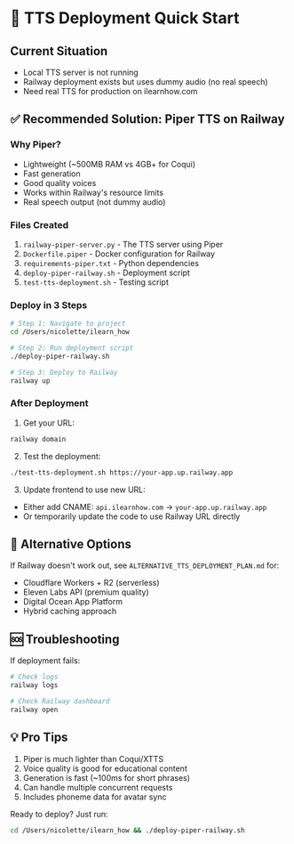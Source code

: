 # 🚀 TTS Deployment Quick Start

## Current Situation
- Local TTS server is not running
- Railway deployment exists but uses dummy audio (no real speech)
- Need real TTS for production on ilearnhow.com

## ✅ Recommended Solution: Piper TTS on Railway

### Why Piper?
- Lightweight (~500MB RAM vs 4GB+ for Coqui)
- Fast generation
- Good quality voices
- Works within Railway's resource limits
- Real speech output (not dummy audio)

### Files Created
1. `railway-piper-server.py` - The TTS server using Piper
2. `Dockerfile.piper` - Docker configuration for Railway
3. `requirements-piper.txt` - Python dependencies
4. `deploy-piper-railway.sh` - Deployment script
5. `test-tts-deployment.sh` - Testing script

### Deploy in 3 Steps

```bash
# Step 1: Navigate to project
cd /Users/nicolette/ilearn_how

# Step 2: Run deployment script
./deploy-piper-railway.sh

# Step 3: Deploy to Railway
railway up
```

### After Deployment

1. Get your URL:
```bash
railway domain
```

2. Test the deployment:
```bash
./test-tts-deployment.sh https://your-app.up.railway.app
```

3. Update frontend to use new URL:
- Either add CNAME: `api.ilearnhow.com` → `your-app.up.railway.app`
- Or temporarily update the code to use Railway URL directly

## 🎯 Alternative Options

If Railway doesn't work out, see `ALTERNATIVE_TTS_DEPLOYMENT_PLAN.md` for:
- Cloudflare Workers + R2 (serverless)
- Eleven Labs API (premium quality)
- Digital Ocean App Platform
- Hybrid caching approach

## 🆘 Troubleshooting

If deployment fails:
```bash
# Check logs
railway logs

# Check Railway dashboard
railway open
```

## 💡 Pro Tips

1. Piper is much lighter than Coqui/XTTS
2. Voice quality is good for educational content
3. Generation is fast (~100ms for short phrases)
4. Can handle multiple concurrent requests
5. Includes phoneme data for avatar sync

Ready to deploy? Just run:
```bash
cd /Users/nicolette/ilearn_how && ./deploy-piper-railway.sh
```
